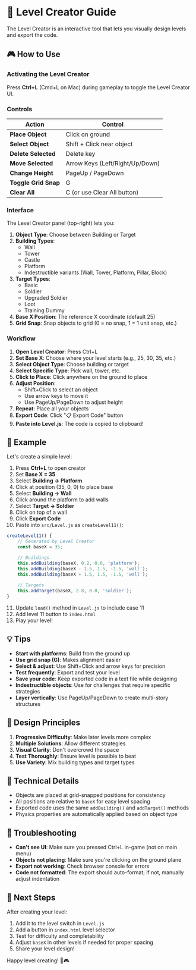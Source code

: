 # 🎨 Level Creator Guide

The Level Creator is an interactive tool that lets you visually design levels and export the code.

## 🎮 How to Use

### Activating the Level Creator

Press **Ctrl+L** (Cmd+L on Mac) during gameplay to toggle the Level Creator UI.

### Controls

| Action | Control |
|--------|---------|
| **Place Object** | Click on ground |
| **Select Object** | Shift + Click near object |
| **Delete Selected** | Delete key |
| **Move Selected** | Arrow Keys (Left/Right/Up/Down) |
| **Change Height** | PageUp / PageDown |
| **Toggle Grid Snap** | G |
| **Clear All** | C (or use Clear All button) |

### Interface

The Level Creator panel (top-right) lets you:

1. **Object Type**: Choose between Building or Target
2. **Building Types**:
   - Wall
   - Tower
   - Castle
   - Platform
   - Indestructible variants (Wall, Tower, Platform, Pillar, Block)
3. **Target Types**:
   - Basic
   - Soldier
   - Upgraded Soldier
   - Loot
   - Training Dummy
4. **Base X Position**: The reference X coordinate (default 25)
5. **Grid Snap**: Snap objects to grid (0 = no snap, 1 = 1 unit snap, etc.)

### Workflow

1. **Open Level Creator**: Press Ctrl+L
2. **Set Base X**: Choose where your level starts (e.g., 25, 30, 35, etc.)
3. **Select Object Type**: Choose building or target
4. **Select Specific Type**: Pick wall, tower, etc.
5. **Click to Place**: Click anywhere on the ground to place
6. **Adjust Position**:
   - Shift+Click to select an object
   - Use arrow keys to move it
   - Use PageUp/PageDown to adjust height
7. **Repeat**: Place all your objects
8. **Export Code**: Click "📋 Export Code" button
9. **Paste into Level.js**: The code is copied to clipboard!

## 📝 Example

Let's create a simple level:

1. Press **Ctrl+L** to open creator
2. Set **Base X = 35**
3. Select **Building → Platform**
4. Click at position (35, 0, 0) to place base
5. Select **Building → Wall**
6. Click around the platform to add walls
7. Select **Target → Soldier**
8. Click on top of a wall
9. Click **Export Code**
10. Paste into `src/Level.js` as `createLevel11()`:

```javascript
createLevel11() {
    // Generated by Level Creator
    const baseX = 35;

    // Buildings
    this.addBuilding(baseX, 0.2, 0.0, 'platform');
    this.addBuilding(baseX - 1.5, 1.5, -1.5, 'wall');
    this.addBuilding(baseX + 1.5, 1.5, -1.5, 'wall');
    
    // Targets
    this.addTarget(baseX, 2.8, 0.0, 'soldier');
}
```

11. Update `load()` method in `Level.js` to include case 11
12. Add level 11 button to `index.html`
13. Play your level!

## 💡 Tips

- **Start with platforms**: Build from the ground up
- **Use grid snap (G)**: Makes alignment easier
- **Select & adjust**: Use Shift+Click and arrow keys for precision
- **Test frequently**: Export and test your level
- **Save your code**: Keep exported code in a text file while designing
- **Indestructible objects**: Use for challenges that require specific strategies
- **Layer vertically**: Use PageUp/PageDown to create multi-story structures

## 🎯 Design Principles

1. **Progressive Difficulty**: Make later levels more complex
2. **Multiple Solutions**: Allow different strategies
3. **Visual Clarity**: Don't overcrowd the space
4. **Test Thoroughly**: Ensure level is possible to beat
5. **Use Variety**: Mix building types and target types

## 🔧 Technical Details

- Objects are placed at grid-snapped positions for consistency
- All positions are relative to `baseX` for easy level spacing
- Exported code uses the same `addBuilding()` and `addTarget()` methods
- Physics properties are automatically applied based on object type

## 🐛 Troubleshooting

- **Can't see UI**: Make sure you pressed Ctrl+L in-game (not on main menu)
- **Objects not placing**: Make sure you're clicking on the ground plane
- **Export not working**: Check browser console for errors
- **Code not formatted**: The export should auto-format; if not, manually adjust indentation

## 🚀 Next Steps

After creating your level:

1. Add it to the level switch in `Level.js`
2. Add a button in `index.html` level selector
3. Test for difficulty and completability
4. Adjust `baseX` in other levels if needed for proper spacing
5. Share your level design!

Happy level creating! 🎨🎮

